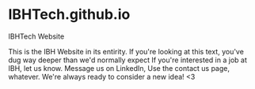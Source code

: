 IBHTech.github.io
=================

IBHTech Website

This is the IBH Website in its entirity.
If you're looking at this text, you've dug way deeper than we'd normally expect
If you're interested in a job at IBH, let us know. Message us on LinkedIn, Use the contact us page, whatever.
We're always ready to consider a new idea!
<3
